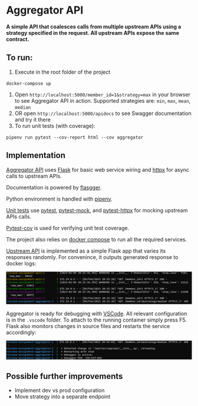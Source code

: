 # Aggregator API
**A simple API that coalesces calls from multiple upstream APIs using a strategy specified in the request. All upstream APIs expose the same contract.**

## To run:
1. Execute in the root folder of the project 
```
docker-compose up
``` 
1. Open `http://localhost:5000/member_id=1&strategy=max` in your browser to see Aggregator API in action. Supported strategies are: `min`, `max`, `mean`, `median`
1. OR open `http://localhost:5000/apidocs` to see Swagger documentation and try it there
1. To run unit tests (with coverage): 
```
pipenv run pytest --cov-report html --cov aggregator
```

## Implementation

[Aggregator API](./aggregator/__init__.py) uses [Flask](https://flask.palletsprojects.com) for basic web service wiring and [httpx](https://www.python-httpx.org/) 
for async calls to upstream APIs. 

Documentation is powered by [flasgger](https://github.com/flasgger/flasgge). 

Python environment is handled with [pipenv](https://pipenv.pypa.io). 

[Unit tests](./tests/test_aggregator.py) use [pytest](https://docs.pytest.org), [pytest-mock](https://pypi.org/project/pytest-mock/), 
and [pytest-httpx](https://pypi.org/project/pytest-httpx/) for mocking upstream APIs calls. 

[Pytest-cov](https://pypi.org/project/pytest-cov/) is used for verifying unit test coverage.

The project also relies on [docker compose](https://docs.docker.com/engine/reference/commandline/compose/) 
to run all the required services. 

[Upstream API](./api/__init__.py) is implemented as a simple Flask app that 
varies its responses randomly. For convenince, it outputs generated response to docker logs:

![Response logging](img/api_log.png)

Aggregator is ready for debugging with [VSCode](https://code.visualstudio.com/). All relevant configuration is in the `.vscode` folder. To attach to the running container
simply press F5. Flask also monitors changes in source files and restarts the service accordingly:

![Auto reload](img/autoreload.png)


## Possible further improvements
- Implement dev vs prod configuration
- Move strategy into a separate endpoint
